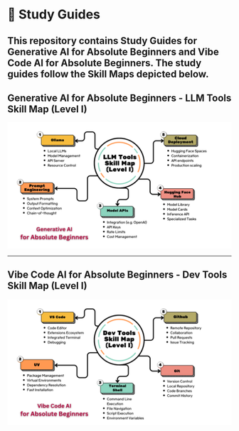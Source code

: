 #  🧠 Study Guides 

This repository contains Study Guides for Generative AI for Absolute Beginners and Vibe Code AI for Absolute Beginners. The study guides follow the Skill Maps depicted below.
--- 
## Generative AI for Absolute Beginners - LLM Tools Skill Map (Level I)


![LLM Tools Level One](images/llmtools_levelone.png)

---

## Vibe Code AI for Absolute Beginners - Dev Tools Skill Map (Level I)

![Dev Tools Level One](images/devtools_levelone.png)


